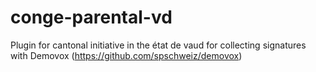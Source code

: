 # conge-parental-vd
Plugin for cantonal initiative in the état de vaud for collecting signatures with Demovox (https://github.com/spschweiz/demovox)
